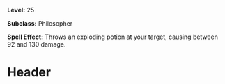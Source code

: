 <!-- TITLE: Throw Large Flame Potion -->
<!-- SUBTITLE:  -->

**Level:** 25

**Subclass:** Philosopher

**Spell Effect:** Throws an exploding potion at your target, causing between 92 and 130 damage.

# Header